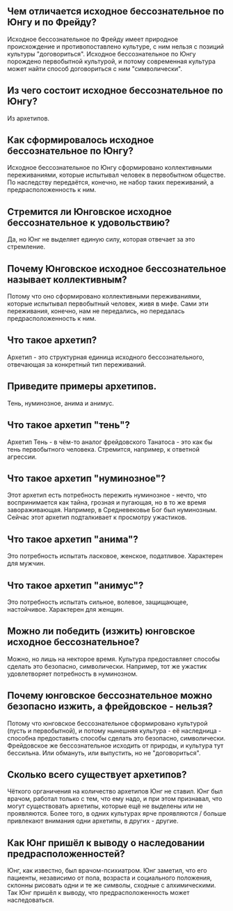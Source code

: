 ## Чем отличается исходное бессознательное по Юнгу и по Фрейду?
Исходное бессознательное по Фрейду имеет природное происхождение и противопоставлено культуре, с ним нельзя с позиций культуры "договориться".
Исходное бессознательное по Юнгу порождено первобытной культурой, и потому современная культура может найти способ договориться с ним "символически".

## Из чего состоит исходное бессознательное по Юнгу?
Из архетипов.

## Как сформировалось исходное бессознательное по Юнгу?
Исходное бессознательное по Юнгу сформировано коллективными переживаниями, которые испытывал человек в первобытном обществе.
По наследству передаётся, конечно, не набор таких переживаний, а предрасположенность к ним.

## Стремится ли Юнговское исходное бессознательное к удовольствию?
Да, но Юнг не выделяет единую силу, которая отвечает за это стремление.

## Почему Юнговское исходное бессознательное называет коллективным?
Потому что оно сформировано коллективными переживаниями, которые испытывал первобытный человек, живя в мифе.
Сами эти переживания, конечно, нам не передались, но передалась предрасположенность к ним.

## Что такое архетип?
Архетип - это структурная единица исходного бессознательного, отвечающая за конкретный тип переживаний.

## Приведите примеры архетипов.
Тень, нуминозное, анима и анимус.

## Что такое архетип "тень"?
Архетип Тень - в чём-то аналог  фрейдовского Танатоса - это как бы тень первобытного человека.
Стремится, например, к ответной агрессии.

## Что такое архетип "нуминозное"?
Этот архетип есть потребность пережить нуминозное - нечто, что воспринимается как тайна, грозная и пугающая, но в то же время завораживающая.
Например, в Средневековье Бог был нуминозным.
Сейчас этот архетип подталкивает к просмотру ужастиков.

## Что такое архетип "анима"?
Это потребность испытать ласковое, женское, податливое.
Характерен для мужчин.

## Что такое архетип "анимус"?
Это потребность испытать сильное, волевое, защищающее, настойчивое.
Характерен для женщин.

## Можно ли победить (изжить) юнговское исходное бессознательное?
Можно, но лишь на некторое время.
Культура предоставляет способы сделать это безопасно, символически.
Например, тот же ужастик удовлетворяет потребность в нуминозном.

## Почему юнговское бессознательное можно безопасно изжить, а фрейдовское - нельзя?
Потому что юнговское бессознательное сформировано культурой (пусть и первобытной), и потому нынешняя культура - её наследница - способна предоставить способы сделать это безопасно, символически.
Фрейдовское же бессознательное исходить от природы, и культура тут бессильна.
Или обмануть, или выпустить, но не "договориться".

## Сколько всего существует архетипов?
Чёткого органичения на количество архетипов Юнг не ставил.
Юнг был врачом, работал только с тем, что ему надо, и при этом признавал, что могут существовать архетипы, которые ещё не выделены или не проявляются.
Более того, в одних культурах ярче проявляются / больше привлекают внимания одни архетипы, в других - другие.

## Как Юнг пришёл к выводу о наследовании предрасположенностей?
Юнг, как известно, был врачом-психиатром.
Юнг заметил, что его пациенты, независимо от пола, возраста и социального положения, склонны рисовать одни и те же символы, сходные с алхимическими.
Так Юнг пришёл к выводу, что предрасположенность может наследоваться.

